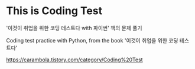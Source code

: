 # This is Coding Test

'이것이 취업을 위한 코딩 테스트다 with 파이썬' 책의 문제 풀기 

Coding test practice with Python, from the book '이것이 취업을 위한 코딩 테스트다'


https://carambola.tistory.com/category/Coding%20Test
